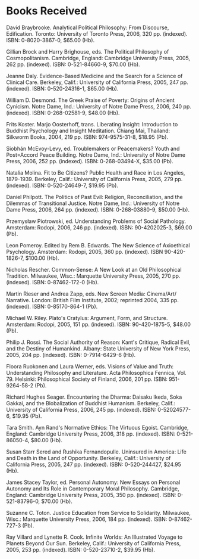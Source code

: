 # Books Received 

David Braybrooke. Analytical Political Philosophy: From Discourse, Edification. Toronto: University of Toronto Press, 2006, 320 pp. (indexed). ISBN: 0-8020-3867-0, $\$ 65.00$ (Hb).

Gillian Brock and Harry Brighouse, eds. The Political Philosophy of Cosmopolitanism. Cambridge, England: Cambridge University Press, 2005, 262 pp. (indexed). ISBN: 0-521-84660-9, \$70.00 (Hb).

Jeanne Daly. Evidence-Based Medicine and the Search for a Science of Clinical Care. Berkeley, Calif.: University of California Press, 2005, 247 pp. (indexed). ISBN: 0-520-24316-1, $\$ 65.00$ (Hb).

William D. Desmond. The Greek Praise of Poverty: Origins of Ancient Cynicism. Notre Dame, Ind.: University of Notre Dame Press, 2006, 240 pp. (indexed). ISBN: 0-268-02581-9, $\$ 48.00$ (Hb).

Frits Koster. Marjo Oosterhoff, trans. Liberating Insight: Introduction to Buddhist Psychology and Insight Meditation. Chiang Mai, Thailand: Silkworm Books, 2004, 219 pp. ISBN: 974-9575-31-8, \$18.95 (Pb).

Siobhán McEvoy-Levy, ed. Troublemakers or Peacemakers? Youth and Post=Accord Peace Building. Notre Dame, Ind.: University of Notre Dame Press, 2006, 252 pp. (indexed). ISBN: 0-268-03494-X, \$35.00 (Pb).

Natalia Molina. Fit to Be Citizens? Public Health and Race in Los Angeles, 1879-1939. Berkeley, Calif.: University of California Press, 2005, 279 pp. (indexed). ISBN: 0-520-24649-7, \$19.95 (Pb).

Daniel Philpott. The Politics of Past Evil: Religion, Reconciliation, and the Dilemmas of Transitional Justice. Notre Dame, Ind.: University of Notre Dame Press, 2006, 264 pp. (indexed). ISBN: 0-268-03880-9, \$50.00 (Hb).

Przemysław Piotrowski, ed. Understanding Problems of Social Pathology. Amsterdam: Rodopi, 2006, 246 pp. (indexed). ISBN: 90-4202025-3, $\$ 69.00$ (Pb).

Leon Pomeroy. Edited by Rem B. Edwards. The New Science of Axioethical Psychology. Amsterdam: Rodopi, 2005, 360 pp. (indexed). ISBN 90-420-1826-7, $\$ 100.00$ (Hb).

Nicholas Rescher. Common-Sense: A New Look at an Old Philosophical Tradition. Milwaukee, Wisc.: Marquette University Press, 2005, 270 pp. (indexed). ISBN: 0-87462-172-0 (Hb).



Martin Rieser and Andrea Zapp, eds. New Screen Media: Cinema/Art/ Narrative. London: British Film Institute, 2002; reprinted 2004, 335 pp. (indexed). ISBN: 0-85170-864-1 (Pb).

Michael W. Riley. Plato's Cratylus: Argument, Form, and Structure. Amsterdam: Rodopi, 2005, 151 pp. (indexed). ISBN: 90-420-1875-5, \$48.00 (Pb).

Philip J. Rossi. The Social Authority of Reason: Kant's Critique, Radical Evil, and the Destiny of Humankind. Albany: State University of New York Press, 2005, 204 pp. (indexed). ISBN: 0-7914-6429-6 (Hb).

Floora Ruokonen and Laura Werner, eds. Visions of Value and Truth: Understanding Philosophy and Literature. Acta Philosophica Fennica, Vol. 79. Helsinki: Philosophical Society of Finland, 2006, 201 pp. ISBN: 951-9264-58-2 (Pb).

Richard Hughes Seager. Encountering the Dharma: Daisaku Ikeda, Soka Gakkai, and the Blobalization of Buddhist Humanism. Berkeley, Calif.: University of California Press, 2006, 245 pp. (indexed). ISBN: 0-52024577-6, \$19.95 (Pb).

Tara Smith. Ayn Rand's Normative Ethics: The Virtuous Egoist. Cambridge, England: Cambridge University Press, 2006, 318 pp. (indexed). ISBN: 0-521-86050-4, \$80.00 (Hb).

Susan Starr Sered and Rushika Fernandopulle. Uninsured in America: Life and Death in the Land of Opportunity. Berkeley, Calif.: University of California Press, 2005, 247 pp. (indexed). ISBN: 0-520-244427, \$24.95 (Hb).

James Stacey Taylor, ed. Personal Autonomy: New Essays on Personal Autonomy and Its Role in Contemporary Moral Philosophy. Cambridge, England: Cambridge University Press, 2005, 350 pp. (indexed). ISBN: 0-521-83796-0, \$70.00 (Hb).

Suzanne C. Toton. Justice Education from Service to Solidarity. Milwaukee, Wisc.: Marquette University Press, 2006, 184 pp. (indexed). ISBN: 0-87462-727-3 (Pb).

Ray Villard and Lynette R. Cook. Infinite Worlds: An Illustrated Voyage to Planets Beyond Our Sun. Berkeley, Calif.: University of California Press, 2005, 253 pp. (indexed). ISBN: 0-520-23710-2, \$39.95 (Hb).




